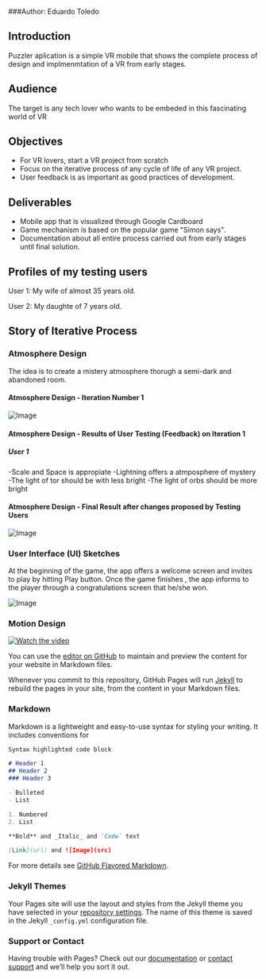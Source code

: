 
###Author: Eduardo Toledo

## Introduction
Puzzler aplication is a simple VR mobile that shows the complete process of design and implmenmtation of a VR from early stages.

## Audience
The target is any tech lover  who wants to be embeded in this fascinating world of VR

## Objectives
- For VR lovers, start a VR project from scratch
- Focus on the iterative process of any cycle of life of any VR project.
- User feedback is as important as good practices of development.

## Deliverables
- Mobile app that is visualized through Google Cardboard
- Game mechanism is based on the popular game "Simon says".
- Documentation about all entire process carried out from early stages until final solution.

## Profiles of my testing users

User 1: My wife of almost 35 years old.

User 2: My daughte of 7 years old.


## Story of Iterative Process


### Atmosphere Design
The idea is to create a mistery atmosphere thorugh a semi-dark and abandoned room.

#### Atmosphere Design - Iteration Number 1 
![Image](https://eduardo-toledo.github.io/Early%20Design%20-%20Iteration%201%20-%20Unity.png)

#### Atmosphere Design - Results of User Testing (Feedback) on Iteration 1

#####  User 1
-Scale and Space is appropiate
-Lightning offers a atmposphere of mystery
-The light of tor should be with less bright
-The light of orbs should be more bright

#### Atmosphere Design - Final Result after changes proposed by Testing Users
![Image](https://eduardo-toledo.github.io/Early%20Design%20-%20Iteration%202%20-%20Unity.png)


### User Interface (UI) Sketches
At the beginning of the game, the app offers a welcome screen and invites to play by hitting Play button. Once the game finishes , the app informs to the player through a congratulations screen that he/she won. 

![Image](https://eduardo-toledo.github.io/UI%20sketches.jpg)


### Motion  Design

[![Watch the video](https://eduardo-toledo.github.io/video.png)](https://youtu.be/vaffjoJHurw)

You can use the [editor on GitHub](https://github.com/Eduardo-Toledo/Eduardo-Toledo.github.io/edit/master/index.md) to maintain and preview the content for your website in Markdown files.

Whenever you commit to this repository, GitHub Pages will run [Jekyll](https://jekyllrb.com/) to rebuild the pages in your site, from the content in your Markdown files.
 
### Markdown

Markdown is a lightweight and easy-to-use syntax for styling your writing. It includes conventions for

```markdown
Syntax highlighted code block

# Header 1
## Header 2
### Header 3

- Bulleted
- List

1. Numbered
2. List

**Bold** and _Italic_ and `Code` text

[Link](url) and ![Image](src)
```

For more details see [GitHub Flavored Markdown](https://guides.github.com/features/mastering-markdown/).

### Jekyll Themes

Your Pages site will use the layout and styles from the Jekyll theme you have selected in your [repository settings](https://github.com/Eduardo-Toledo/Eduardo-Toledo.github.io/settings). The name of this theme is saved in the Jekyll `_config.yml` configuration file.

### Support or Contact

Having trouble with Pages? Check out our [documentation](https://help.github.com/categories/github-pages-basics/) or [contact support](https://github.com/contact) and we’ll help you sort it out.
